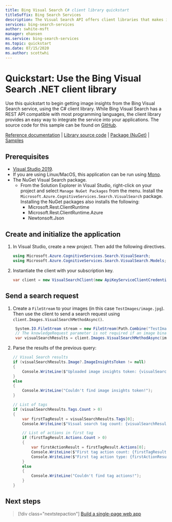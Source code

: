```yaml
---
title: Bing Visual Search C# client library quickstart 
titleSuffix: Bing Search Services
description: The Visual Search API offers client libraries that makes it easy to integrate search capabilities into your applications. Use this quickstart to send search requests and get back results.
services: bing-search-services
author: swhite-msft
manager: ehansen
ms.service: bing-search-services
ms.topic: quickstart
ms.date: 07/15/2020
ms.author: scottwhi
---
```


# Quickstart: Use the Bing Visual Search .NET client library

Use this quickstart to begin getting image insights from the Bing Visual Search service, using the C# client library. While Bing Visual Search has a REST API compatible with most programming languages, the client library provides an easy way to integrate the service into your applications. The source code for this sample can be found on [GitHub](https://github.com/Azure-Samples/cognitive-services-dotnet-sdk-samples/tree/master/BingSearchv7/BingVisualSearch).

[Reference documentation](https://docs.microsoft.com/dotnet/api/overview/azure/cognitiveservices/client/bingvisualsearch?view=azure-dotnet) | [Library source code](https://github.com/Azure/azure-sdk-for-net/tree/master/sdk/cognitiveservices/Search.BingVisualSearch) | [Package (NuGet)](https://www.nuget.org/packages/Microsoft.Azure.CognitiveServices.Search.VisualSearch/) | [Samples](https://github.com/Azure-Samples/cognitive-services-dotnet-sdk-samples/)

## Prerequisites

* [Visual Studio 2019](https://visualstudio.microsoft.com/downloads/).
* If you are using Linux/MacOS, this application can be run using [Mono](https://www.mono-project.com/).
* The NuGet Visual Search package. 
    - From the Solution Explorer in Visual Studio, right-click on your project and select `Manage NuGet Packages` from the menu. Install the `Microsoft.Azure.CognitiveServices.Search.VisualSearch` package. Installing the NuGet packages also installs the following:
        - Microsoft.Rest.ClientRuntime
        - Microsoft.Rest.ClientRuntime.Azure
        - Newtonsoft.Json

<!--
[!INCLUDE [bing-visual-search-signup-requirements](../../../../includes/bing-visual-search-signup-requirements.md)]
-->

<a name="client"></a>

## Create and initialize the application

1. In Visual Studio, create a new project. Then add the following directives.
    
    ```csharp
    using Microsoft.Azure.CognitiveServices.Search.VisualSearch;
    using Microsoft.Azure.CognitiveServices.Search.VisualSearch.Models;
    ```

2. Instantiate the client with your subscription key.
    
    ```csharp
    var client = new VisualSearchClient(new ApiKeyServiceClientCredentials("YOUR-ACCESS-KEY"));
    ```
    
## Send a search request 

1. Create a `FileStream` to your images (in this case `TestImages/image.jpg`). Then use the client to send a search request using `client.Images.VisualSearchMethodAsync()`. 
    
    ```csharp
     System.IO.FileStream stream = new FileStream(Path.Combine("TestImages", "image.jpg"), FileMode.Open);
     // The knowledgeRequest parameter is not required if an image binary is passed in the request body
     var visualSearchResults = client.Images.VisualSearchMethodAsync(image: stream, knowledgeRequest: (string)null).Result;
    ```
    
2. Parse the results of the previous query:

    ```csharp
    // Visual Search results
    if (visualSearchResults.Image?.ImageInsightsToken != null)
    {
        Console.WriteLine($"Uploaded image insights token: {visualSearchResults.Image.ImageInsightsToken}");
    }
    else
    {
        Console.WriteLine("Couldn't find image insights token!");
    }
    
    // List of tags
    if (visualSearchResults.Tags.Count > 0)
    {
        var firstTagResult = visualSearchResults.Tags[0];
        Console.WriteLine($"Visual search tag count: {visualSearchResults.Tags.Count}");
    
        // List of actions in first tag
        if (firstTagResult.Actions.Count > 0)
        {
            var firstActionResult = firstTagResult.Actions[0];
            Console.WriteLine($"First tag action count: {firstTagResult.Actions.Count}");
            Console.WriteLine($"First tag action type: {firstActionResult.ActionType}");
        }
        else
        {
            Console.WriteLine("Couldn't find tag actions!");
        }
    }
    ```

## Next steps

> [!div class="nextstepaction"]
> [Build a single-page web app](../../tutorial/visual-search-single-page-app.md)
